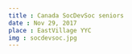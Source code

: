 ```yaml
---
title : Canada SocDevSoc seniors
date : Nov 29, 2017
place : EastVillage YYC
img : socdevsoc.jpg
---
```



